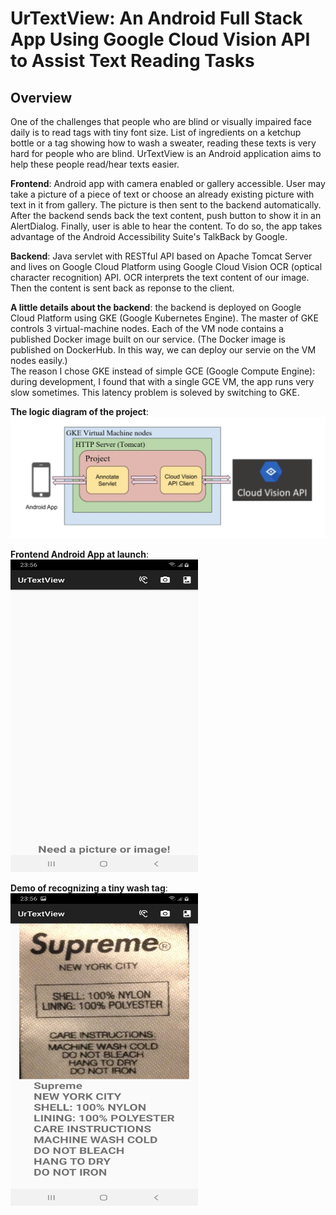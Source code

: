 # UrTextView: An Android Full Stack App Using Google Cloud Vision API to Assist Text Reading Tasks
## Overview
One of the challenges that people who are blind or visually impaired face daily is to read tags with tiny font size. List of ingredients on a ketchup bottle or a tag showing how to wash a sweater, reading these texts is very hard for people who are blind. 
UrTextView is an Android application aims to help these people read/hear texts easier.

**Frontend**: Android app with camera enabled or gallery accessible. User may take a picture of a piece of text or choose an already existing picture with text in it from gallery. The picture is then sent to the backend
automatically. After the backend sends back the text content, push button to show it in an AlertDialog. Finally, user is able to hear the content. To do so, the app takes advantage of the Android Accessibility Suite's TalkBack by Google. 

**Backend**: Java servlet with RESTful API based on Apache Tomcat Server and lives on Google Cloud Platform using Google Cloud Vision OCR (optical character recognition) API. OCR interprets the text content of our image. Then the content is sent back as reponse to the client.

**A little details about the backend**: the backend is deployed on Google Cloud Platform using GKE (Google Kubernetes Engine). The master of GKE controls 3 virtual-machine nodes. Each of the VM node contains a published Docker image built on our service. (The Docker image is published on DockerHub. In this way, we can deploy our servie on the VM nodes easily.) <br /> The reason I chose GKE instead of simple GCE (Google Compute Engine): during development, I found that with a single GCE VM, the app runs very slow sometimes. This latency problem is soleved by switching to GKE.

**The logic diagram of the project**:  
![logic](https://github.com/ZjWeb200/UrTextView/blob/master/logic.png)

**Frontend Android App at launch**: <br />
<img src="https://github.com/ZjWeb200/UrTextView/blob/master/frontend.jpg" width="300" height="500">

**Demo of recognizing a tiny wash tag**: <br />
<img src="https://github.com/ZjWeb200/UrTextView/blob/master/demo.jpg" width="300" height="500">
